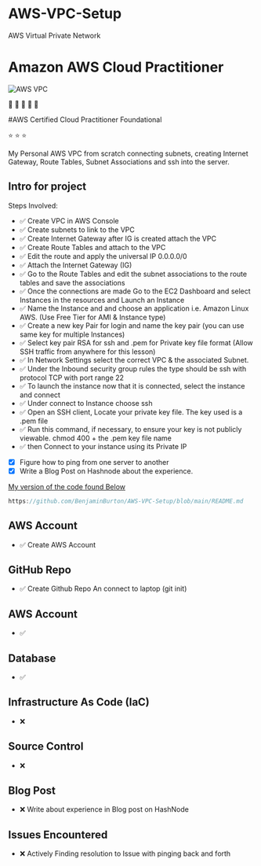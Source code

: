 # AWS-VPC-Setup
AWS Virtual Private Network

# Amazon AWS Cloud Practitioner 

![AWS VPC](https://img.shields.io/badge/AWS-UnderConstruction-orange)

:wave: :wave: :wave: :wave: :wave:

#AWS Certified Cloud Practitioner Foundational

:star: :star: :star:

My Personal AWS VPC from scratch connecting subnets, creating Internet Gateway, Route Tables, Subnet Associations and ssh into the server.

## Intro for project

Steps Involved:

- ✅ Create VPC in AWS Console
- ✅ Create subnets to link to the VPC
- ✅ Create Internet Gateway after IG is created attach the VPC
- ✅ Create Route Tables and attach to the VPC
- ✅ Edit the route and apply the universal IP 0.0.0.0/0
- ✅ Attach the Internet Gateway (IG)
- ✅ Go to the Route Tables and edit the subnet associations to the route tables and save the associations
- ✅ Once the connections are made Go to the EC2 Dashboard and select Instances in the resources and Launch an Instance
- ✅ Name the Instance and and choose an application i.e. Amazon Linux AWS. (Use Free Tier for AMI & Instance type)
- ✅ Create a new key Pair for login and name the key pair (you can use same key for multiple Instances)
- ✅ Select key pair RSA for ssh and .pem for Private key file format (Allow SSH traffic from anywhere for this lesson)
- ✅ In Network Settings select the correct VPC & the associated Subnet.
- ✅ Under the Inbound security group rules the type should be ssh with protocol TCP with port range 22
- ✅ To launch the instance now that it is connected, select the instance and connect
- ✅ Under connect to Instance choose ssh
- ✅ Open an SSH client, Locate your private key file. The key used is a .pem file
- ✅ Run this command, if necessary, to ensure your key is not publicly viewable. chmod 400 + the .pem key file name
- ✅ then Connect to your instance using its Private IP
- [x] Figure how to ping from one server to another
- [x] Write a Blog Post on Hashnode about the experience.

[My version of the code found Below](https://github.com/BenjaminBurton/AWS-VPC-Setup/blob/main/README.md)

```js
https://github.com/BenjaminBurton/AWS-VPC-Setup/blob/main/README.md

```

## AWS Account

- ✅ Create AWS Account

## GitHub Repo

- ✅ Create Github Repo An connect to laptop (git init)

## AWS Account

- ✅

## Database

- ✅

## Infrastructure As Code (IaC)

- ❌

## Source Control

- ❌

## Blog Post

- ❌ Write about experience in Blog post on HashNode

## Issues Encountered

- ❌ Actively Finding resolution to Issue with pinging back and forth
